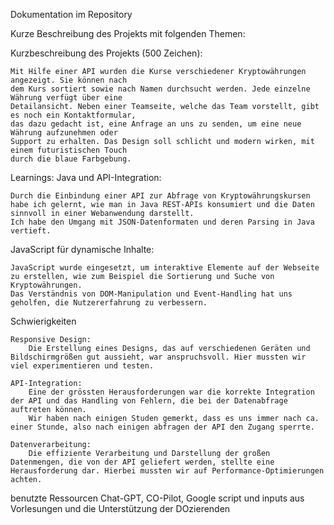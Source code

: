 Dokumentation im Repository

Kurze Beschreibung des Projekts mit folgenden Themen:

Kurzbeschreibung des Projekts (500 Zeichen):

    Mit Hilfe einer API wurden die Kurse verschiedener Kryptowährungen angezeigt. Sie können nach
    dem Kurs sortiert sowie nach Namen durchsucht werden. Jede einzelne Währung verfügt über eine
    Detailansicht. Neben einer Teamseite, welche das Team vorstellt, gibt es noch ein Kontaktformular, 
    das dazu gedacht ist, eine Anfrage an uns zu senden, um eine neue Währung aufzunehmen oder 
    Support zu erhalten. Das Design soll schlicht und modern wirken, mit einem futuristischen Touch 
    durch die blaue Farbgebung.

Learnings:
Java und API-Integration:

    Durch die Einbindung einer API zur Abfrage von Kryptowährungskursen habe ich gelernt, wie man in Java REST-APIs konsumiert und die Daten sinnvoll in einer Webanwendung darstellt.
    Ich habe den Umgang mit JSON-Datenformaten und deren Parsing in Java vertieft.

JavaScript für dynamische Inhalte:

    JavaScript wurde eingesetzt, um interaktive Elemente auf der Webseite zu erstellen, wie zum Beispiel die Sortierung und Suche von Kryptowährungen.
    Das Verständnis von DOM-Manipulation und Event-Handling hat uns geholfen, die Nutzererfahrung zu verbessern.
    
Schwierigkeiten

    Responsive Design:
        Die Erstellung eines Designs, das auf verschiedenen Geräten und Bildschirmgrößen gut aussieht, war anspruchsvoll. Hier mussten wir viel experimentieren und testen.
        
    API-Integration:
        Eine der grössten Herausforderungen war die korrekte Integration der API und das Handling von Fehlern, die bei der Datenabfrage auftreten können.
        Wir haben nach einigen Studen gemerkt, dass es uns immer nach ca. einer Stunde, also nach einigen abfragen der API den Zugang sperrte.

    Datenverarbeitung:
        Die effiziente Verarbeitung und Darstellung der großen Datenmengen, die von der API geliefert werden, stellte eine Herausforderung dar. Hierbei mussten wir auf Performance-Optimierungen achten.

benutzte Ressourcen
Chat-GPT, CO-Pilot, Google script und inputs aus Vorlesungen und die Unterstützung der DOzierenden
